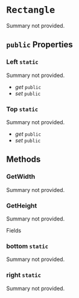 # `Rectangle`

Summary not provided.

## `public` Properties

### Left `static`

Summary not provided.

- *get* `public`
- *set* `public`

### Top `static`

Summary not provided.

- *get* `public`
- *set* `public`









## Methods

### GetWidth
Summary not provided.

### GetHeight
Summary not provided.



Fields

### bottom `static`

Summary not provided.

### right `static`

Summary not provided.

